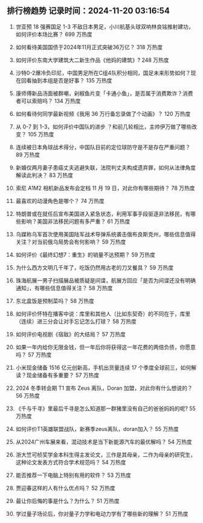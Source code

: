 
## 排行榜趋势 记录时间：2024-11-20 03:16:54
  
  1. 世亚预 18 强赛国足 1-3 不敌日本男足，小川航基头球双响林良铭推射建功，如何评价本场比赛？ 699 万热度
    
  2. 如何看待美国国债于2024年11月正式突破36万亿？ 318 万热度
    
  3. 如何评价东南大学建筑大二新生作品《他妈的建筑》? 248 万热度
    
  4. 沙特0-2爆冷负印尼，中国男足所在C组4队积分相同，国足未来形势如何？现在回看抽到本组是否是好事？ 135 万热度
    
  5. 康师傅新品汤面被群嘲，剁椒鱼片变「卡通小鱼」，是否属于消费欺诈？消费者可以索赔吗？ 134 万热度
    
  6. 如何看待何同学最新视频《我用 36 万行备忘录做了个动画》？ 120 万热度
    
  7. 从 0-7 到 1-3，如何评价中国队的进步 ？和前几轮相比，主帅伊万做了哪些改变？ 105 万热度
    
  8. 连续被日本角球战术得分，中国队目前的定位球防守是不是存在严重问题？ 89 万热度
    
  9. 新婚仅两月妻子患癌丈夫逃避失联，法院判丈夫构成遗弃罪，如何从法律角度解读此判决？ 83 万热度
    
  10. 索尼 A1M2 相机新品发布会定档 11 月 19 日，对此你有哪些期待？ 78 万热度
    
  11. 最喜欢的动漫角色是哪个？ 74 万热度
    
  12. 特朗普或在就任后宣布美国进入紧急状态，利用军事手段驱逐非法移民，有哪些影响？美国非法移民问题有多严重？ 61 万热度
    
  13. 乌媒称乌军首次使用美国陆军战术导弹系统袭击俄布良斯克州，哪些信息值得关注？对当前俄乌局势会有何影响？ 59 万热度
    
  14. 如何评价《最终幻想7：重生》的销量不达预期？ 59 万热度
    
  15. 为什么西方文明几千年了，吃饭仍然用古老的刀叉餐具？ 59 万热度
    
  16. 珠海航展一男子扫描展品被质疑是间谍，航展方回应「是否为间谍还没有明确通知」，有哪些信息值得关注？ 58 万热度
    
  17. 东北盒饭是预制菜吗？ 58 万热度
    
  18. 如何评价怀特在播客中说：库里和其他人（比如东契奇）的不同在于，库里（连续）进三分会让对手忘记怎么打球？ 58 万热度
    
  19. 如何评价电视剧《宿敌》的大结局？ 57 万热度
    
  20. 如果一年内给你无限金钱，但一年后你将获得这一年花费的两倍负债，你愿意吗？ 57 万热度
    
  21. 小米现金储备 1516 亿元创新高，手机出货量连续 17 个季度全球前三，如何解读？现金储备有多重要？ 57 万热度
    
  22. 2024 冬季转会期 T1 宣布 Zeus 离队，Doran 加盟，对此你有什么想说的？ 56 万热度
    
  23. 《千与千寻》里最后千寻是怎么知道那一群猪里没有自己的爸爸妈妈的呢? 55 万热度
    
  24. 如何评价T1英雄联盟战队，新赛季zeus离队，doran加入？ 55 万热度
    
  25. 从2024广州车展来看，混动技术是当下新能源汽车的最优解吗？ 54 万热度
    
  26. 浙大竺可桢奖学金本科生得主发论文，三作是其母亲，二作为母亲的研究生，这种论文发表方式符合学术规范吗？ 54 万热度
    
  27. 能否推荐一下电脑上特别有用的软件？ 53 万热度
    
  28. 贾迎春这样的人有什么优点吗？ 52 万热度
    
  29. 最让你后悔的事是什么？为什么？ 51 万热度
    
  30. 学过量子场论后，你对量子力学和电动力学有了哪些新的理解？ 51 万热度
    